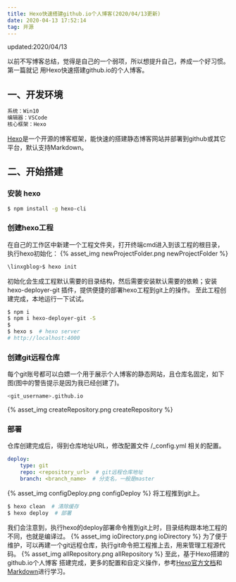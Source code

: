 ```yaml
---
title: Hexo快速搭建github.io个人博客(2020/04/13更新)
date: 2020-04-13 17:52:14
tag: 开源
---
```

updated:2020/04/13

以前不写博客总结，觉得是自己的一个弱项，所以想提升自己，养成一个好习惯。
第一篇就记 用Hexo快速搭建github.io的个人博客。
<!-- Welcome to [Hexo](https://hexo.io/)! This is your very first post. Check [documentation](https://hexo.io/docs/) for more info. If you get any problems when using Hexo, you can find the answer in [troubleshooting](https://hexo.io/docs/troubleshooting.html) or you can ask me on [GitHub](https://github.com/hexojs/hexo/issues). -->

## 一、开发环境
``` bash
系统：Win10
编辑器：VSCode
核心框架：Hexo
```
[Hexo](https://hexo.io/zh-cn/)是一个开源的博客框架，能快速的搭建静态博客网站并部署到github或其它平台，默认支持Markdown。
<!-- --------------------分割线-------------------- -->
## 二、开始搭建

### 安装 hexo
``` bash
$ npm install -g hexo-cli
```

### 创建hexo工程
在自己的工作区中新建一个工程文件夹，打开终端cmd进入到该工程的根目录，执行hexo初始化：
{% asset_img newProjectFolder.png newProjectFolder %}
``` bash
\linxgblog>$ hexo init
```
初始化会生成工程默认需要的目录结构，然后需要安装默认需要的依赖；安装 hexo-deployer-git 插件，提供便捷的部署hexo工程到git上的操作。
至此工程创建完成，本地运行一下试试。
``` bash
$ npm i
$ npm i hexo-deployer-git -S
$
$ hexo s  # hexo server
# http://localhost:4000
```

### 创建git远程仓库
每个git账号都可以白嫖一个用于展示个人博客的静态网站，且仓库名固定，如下图(图中的警告提示是因为我已经创建了)。
``` bash
<git_username>.github.io
```
{% asset_img createRepository.png createRepository %}

### 部署
仓库创建完成后，得到仓库地址URL，修改配置文件 /_config.yml 相关的配置。
``` yml
deploy:
    type: git
    repo: <repository_url>  # git远程仓库地址
    branch: <branch_name>  # 分支名，一般是master
```
{% asset_img configDeploy.png configDeploy %}
将工程推到git上。
``` bash
$ hexo clean  # 清除缓存
$ hexo deploy  # 部署
```
我们会注意到，执行hexo的deploy部署命令推到git上时，目录结构跟本地工程的不同，也就是编译过。
{% asset_img ioDirectory.png ioDirectory %}
为了便于维护，可以再建一个git远程仓库，执行git命令把工程推上去，用来管理工程源代码。
{% asset_img allRepository.png allRepository %}
至此，基于Hexo搭建的github.io个人博客 搭建完成，更多的配置和自定义操作，参考[Hexo官方文档](https://hexo.io/zh-cn/docs/)和[Markdown](https://www.runoob.com/markdown/md-tutorial.html)进行学习。


<!-- More info: [Writing](https://hexo.io/docs/writing.html)

### Run server

``` bash
$ hexo server
```

More info: [Server](https://hexo.io/docs/server.html)

### Generate static files

``` bash
$ hexo generate
```

More info: [Generating](https://hexo.io/docs/generating.html)

### Deploy to remote sites

``` bash
$ hexo deploy
```

More info: [Deployment](https://hexo.io/docs/one-command-deployment.html) -->